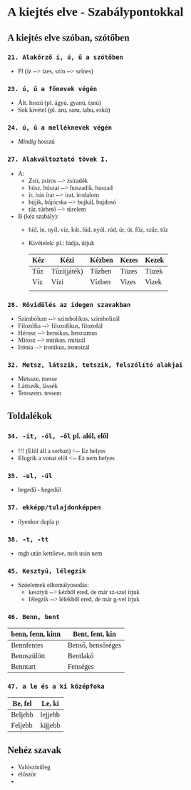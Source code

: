 <span style = "font-family:cascadia code">

# A kiejtés elve - Szabálypontokkal

## A kiejtés elve szóban, szótőben

### `21. Alakőrző í, ú, ű a szótőben`
- Pl (íz --> ízes, szín --> színes)

### `23. ú, ű a főnevek végén`
- Ált. hsszú (pl. ágyú, gyanú, tanú)
- Sok kivétel (pl. áru, saru, tabu, eskü)

### `24. ú, ű a melléknevek végén`
- _Mindig_ hosszú

### `27. Alakváltoztató tövek I.`
- A:
  - Zsír, zsíros --> zsiradék
  - húsz, húszat --> huszadik, huszad
  - ír, írás írat --> irat, irodalom
  - bújik, bújócska --> bujkál, bujdosó
  - tűr, tűrhető --> türelem
- B (kéz szabály):
  - híd, ín, nyíl, víz, kút, lúd, nyúl, rúd, úr, út, fűz, szűz, tűz
  - Kivételek: pl.: lúdja, útjuk

    |Kéz|Kézi|Kézben|Kezes|Kezek|
    |-----|-----|-----|-----|-----|
    |Tűz|Tűzi(játék)|Tűzben|Tüzes|Tüzek|
    |Víz|Vízi|Vízben|Vizes|Vizek|
    ||||||

### `28. Rövidülés az idegen szavakban`
- Szimbólum --> szimbolikus, szimbolizál
- Filozófia --> filozofikus, filozofál
- Hérosz --> heroikus, heroizmus
- Mítosz --> mitikus, mitizál
- Irónia --> ironikus, ironoizál

### `32. Metsz, látszik, tetszik, felszólító alakjai`
- Metssze, messe
- Láttszék, lássék
- Tetsszem. tessem

## Toldalékok

### `34. -ít, -ól, -ől` pl. alól, elől
- !!! (Elöl áll a sorban) <-- Ez helyes
- Elugrik a vonat elöl <-- Ez nem helyes

### `35. -ul, -ül`
- hegedű - hegedül

### `37. ekképp/tulajdonképpen`
- ilyenkor dupla p

### `38. -t, -tt`
- mgh után kettőzve, msh után nem


### `45. Kesztyű, lélegzik`
- Szóelemek elhomályosodás:
  - kesztyű --> kézből ered, de már sz-szel írjuk
  - lélegzik --> lélekből ered, de már g-vel írjuk

### `46. Benn, bent`

|benn, fenn, kinn|Bent, fent, kin|
|-----|-----|
|Bennfentes|Benső, bensőséges|
|Bennszülött|Bentlakó|
|Benntart|Fenséges|

### `47. a le és a ki középfoka`
|Be, fel|Le, ki|
|-----|-----|
|Beljebb|lejjebb|
|Feljebb|kijjebb|

## Nehéz szavak
- Valószínűleg
- először
- 
